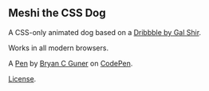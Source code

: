 ## Meshi the CSS Dog

A CSS-only animated dog based on a [Dribbble by Gal Shir](https://dribbble.com/shots/3011370-This-is-my-dog-Meshi).

Works in all modern browsers.

A [Pen](https://codepen.io/bgoonz/pen/yLbJQyN) by [Bryan C Guner](https://codepen.io/bgoonz) on [CodePen](https://codepen.io).

[License](https://codepen.io/bgoonz/pen/yLbJQyN/license).
